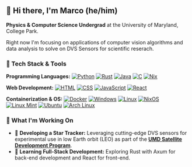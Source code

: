 ## 👋 Hi there, I'm Marco (he/him)

**Physics & Computer Science Undergrad** at the University of Maryland, College Park. 

Right now I'm focusing on applications of computer vision algorithms and data analysis to solve on DVS Sensors for scientific reserach.

### 🌟 Tech Stack & Tools

**Programming Languages:**
[![Python](https://img.shields.io/badge/Python-3776AB?logo=python&logoColor=fff)](#)
[![Rust](https://img.shields.io/badge/Rust-%23000000.svg?e&logo=rust&logoColor=white)](#)
[![Java](https://img.shields.io/badge/Java-%23ED8B00.svg?logo=openjdk&logoColor=white)](#)
[![C](https://img.shields.io/badge/C-00599C?logo=c&logoColor=white)](#)
[![Nix](https://img.shields.io/badge/Nix-5277C3.svg?&logo=NixOS&logoColor=white)](#)

**Web Development:**
[![HTML](https://img.shields.io/badge/HTML-%23E34F26.svg?logo=html5&logoColor=white)](#)
[![CSS](https://img.shields.io/badge/CSS-1572B6?logo=css3&logoColor=fff)](#)
[![JavaScript](https://img.shields.io/badge/JavaScript-F7DF1E?logo=javascript&logoColor=000)](#)
[![React](https://img.shields.io/badge/React-%2320232a.svg?logo=react&logoColor=%2361DAFB)](#)


**Containerization & OS:**
[![Docker](https://img.shields.io/badge/Docker-2496ED?logo=docker&logoColor=fff)](#)
[![Windows](https://custom-icon-badges.demolab.com/badge/Windows-0078D6?logo=windows11&logoColor=white)](#)
[![Linux](https://img.shields.io/badge/Linux-FCC624?logo=linux&logoColor=black)](#)
[![NixOS](https://img.shields.io/badge/NixOS-5277C3?logo=nixos&logoColor=fff)](#)
[![Linux Mint](https://img.shields.io/badge/Linux%20Mint-87CF3E?logo=linuxmint&logoColor=fff)](#)
[![Ubuntu](https://img.shields.io/badge/Ubuntu-E95420?logo=ubuntu&logoColor=white)](#)
[![Arch Linux](https://img.shields.io/badge/Arch%20Linux-1793D1?logo=arch-linux&logoColor=fff)](#)


### 🚀 What I'm Working On

- 🌌 **Developing a Star Tracker:** Leveraging cutting-edge DVS sensors for experimental use in low Earth orbit (LEO) as part of the **[UMD Satellite Development Program](https://smallsats.umd.edu/)**.
- 🌱 **Learning Full-Stack Development:** Exploring Rust with Axum for back-end development and React for front-end.

